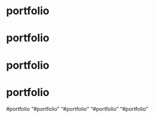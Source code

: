 # portfolio
# portfolio
# portfolio
# portfolio
#portfolio
“#portfolio”
“#portfolio”
“#portfolio”
“#portfolio”
